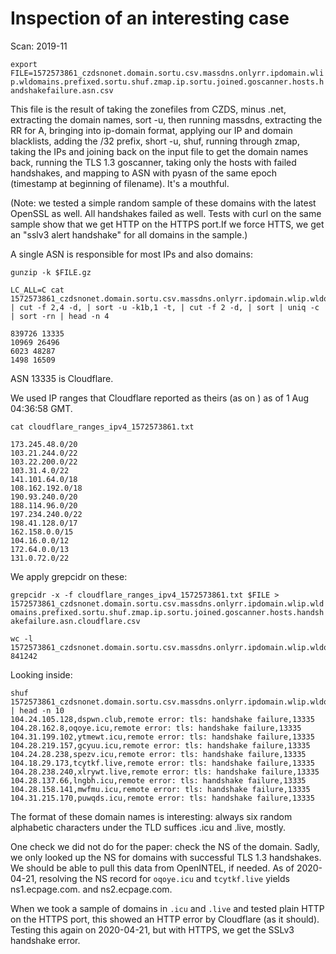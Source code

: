 # Inspection of an interesting case

Scan: 2019-11

`export FILE=1572573861_czdsnonet.domain.sortu.csv.massdns.onlyrr.ipdomain.wlip.wldomains.prefixed.sortu.shuf.zmap.ip.sortu.joined.goscanner.hosts.handshakefailure.asn.csv`

This file is the result of taking the zonefiles from CZDS, minus .net, extracting the domain names, sort -u, then running massdns, extracting the RR for A, bringing into ip-domain format, applying our IP and domain blacklists, adding the /32 prefix, short -u, shuf, running through zmap, taking the IPs and joining back on the input file to get the domain names back, running the TLS 1.3 goscanner, taking only the hosts with failed handshakes, and mapping to ASN with pyasn of the same epoch (timestamp at beginning of filename). It's a mouthful.

(Note: we tested a simple random sample of these domains with the latest OpenSSL as well. All handshakes failed as well. Tests with curl on the same sample show that we get HTTP on the HTTPS port.If we force HTTS, we get an "sslv3 alert handshake" for all domains in the sample.)

A single ASN is responsible for most IPs and also domains:

`gunzip -k $FILE.gz`

    LC_ALL=C cat 1572573861_czdsnonet.domain.sortu.csv.massdns.onlyrr.ipdomain.wlip.wldomains.prefixed.sortu.shuf.zmap.ip.sortu.joined.goscanner.hosts.handshakefailure.asn.csv | cut -f 2,4 -d, | sort -u -k1b,1 -t, | cut -f 2 -d, | sort | uniq -c | sort -rn | head -n 4

    839726 13335
    10969 26496
    6023 48287
    1498 16509

ASN 13335 is Cloudflare.

We used IP ranges that Cloudflare reported as theirs (as on ) as of 1 Aug 04:36:58 GMT.

    cat cloudflare_ranges_ipv4_1572573861.txt

    173.245.48.0/20
    103.21.244.0/22
    103.22.200.0/22
    103.31.4.0/22
    141.101.64.0/18
    108.162.192.0/18
    190.93.240.0/20
    188.114.96.0/20
    197.234.240.0/22
    198.41.128.0/17
    162.158.0.0/15
    104.16.0.0/12
    172.64.0.0/13
    131.0.72.0/22

We apply grepcidr on these:

`grepcidr -x -f cloudflare_ranges_ipv4_1572573861.txt $FILE > 1572573861_czdsnonet.domain.sortu.csv.massdns.onlyrr.ipdomain.wlip.wldomains.prefixed.sortu.shuf.zmap.ip.sortu.joined.goscanner.hosts.handshakefailure.asn.cloudflare.csv`

    wc -l 1572573861_czdsnonet.domain.sortu.csv.massdns.onlyrr.ipdomain.wlip.wldomains.prefixed.sortu.shuf.zmap.ip.sortu.joined.goscanner.hosts.handshakefailure.asn.cloudflare.csv
    841242

Looking inside:

    shuf 1572573861_czdsnonet.domain.sortu.csv.massdns.onlyrr.ipdomain.wlip.wldomains.prefixed.sortu.shuf.zmap.ip.sortu.joined.goscanner.hosts.handshakefailure.asn.cloudflare.csv | head -n 10
    104.24.105.128,dspwn.club,remote error: tls: handshake failure,13335
    104.28.162.8,oqoye.icu,remote error: tls: handshake failure,13335
    104.31.199.102,ytmewt.icu,remote error: tls: handshake failure,13335
    104.28.219.157,gcyuu.icu,remote error: tls: handshake failure,13335
    104.24.28.238,spezv.icu,remote error: tls: handshake failure,13335
    104.18.29.173,tcytkf.live,remote error: tls: handshake failure,13335
    104.28.238.240,xlrywt.live,remote error: tls: handshake failure,13335
    104.28.137.66,lngbh.icu,remote error: tls: handshake failure,13335
    104.28.158.141,mwfmu.icu,remote error: tls: handshake failure,13335
    104.31.215.170,puwqds.icu,remote error: tls: handshake failure,13335

The format of these domain names is interesting: always six random alphabetic characters under the TLD suffices .icu and .live, mostly.

One check we did not do for the paper: check the NS of the domain. Sadly, we only looked up the NS for domains with successful TLS 1.3 handshakes. We should be able to pull this data from OpenINTEL, if needed. As of 2020-04-21, resolving the NS record for `oqoye.icu` and `tcytkf.live` yields ns1.ecpage.com. and ns2.ecpage.com.

When we took a sample of domains in `.icu` and `.live` and tested plain HTTP on the HTTPS port, this showed an HTTP error by Cloudflare (as it should). Testing this again on 2020-04-21, but with HTTPS, we get the SSLv3 handshake error.
